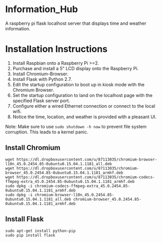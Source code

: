 # Information_Hub
A raspberry pi flask localhost server that displays time and weather information.

# Installation Instructions
1. Install Raspbian onto a Raspberry Pi >=2.
2. Purchase and install a 5" LCD display onto the Raspberry Pi.
3. Install Chromium-Browser.
4. Install Flask with Python 2.7.
5. Edit the startup configuration to boot up in kiosk mode with the Chromium Browser.
6. Set the startup configuration to land on the localhost page with the specified Flask server port.
7. Configure either a wired Ethernet connection or connect to the local wifi.
8. Notice the time, location, and weather is provided with a pleasant UI.



Note: Make sure to use `sudo shutdown -h now` to prevent file system corruption. This leads to a kernel panic.


## Install Chromium
```
wget https://dl.dropboxusercontent.com/u/87113035/chromium-browser-l10n_45.0.2454.85-0ubuntu0.15.04.1.1181_all.deb
wget https://dl.dropboxusercontent.com/u/87113035/chromium-browser_45.0.2454.85-0ubuntu0.15.04.1.1181_armhf.deb
wget https://dl.dropboxusercontent.com/u/87113035/chromium-codecs-ffmpeg-extra_45.0.2454.85-0ubuntu0.15.04.1.1181_armhf.deb
sudo dpkg -i chromium-codecs-ffmpeg-extra_45.0.2454.85-0ubuntu0.15.04.1.1181_armhf.deb
sudo dpkg -i chromium-browser-l10n_45.0.2454.85-0ubuntu0.15.04.1.1181_all.deb chromium-browser_45.0.2454.85-0ubuntu0.15.04.1.1181_armhf.deb
```

## Install Flask
```
sudo apt-get install python-pip
sudo pip install flask
```


